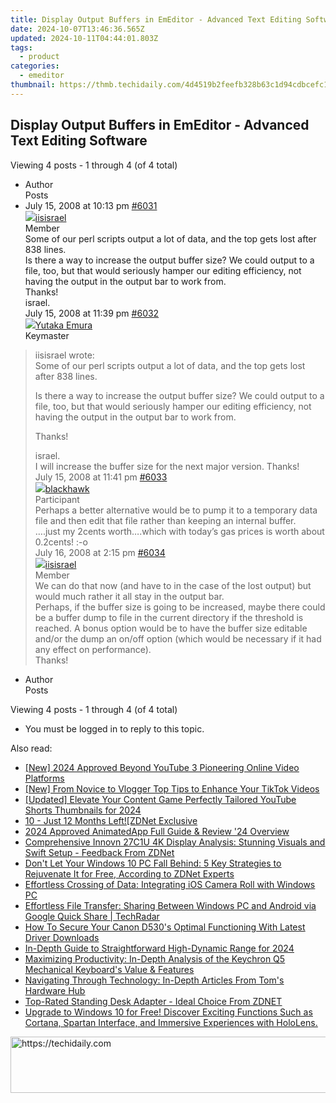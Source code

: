 ```yaml
---
title: Display Output Buffers in EmEditor - Advanced Text Editing Software
date: 2024-10-07T13:46:36.565Z
updated: 2024-10-11T04:44:01.803Z
tags:
  - product
categories:
  - emeditor
thumbnail: https://thmb.techidaily.com/4d4519b2feefb328b63c1d94cdbcefc1487c835a8052a017be6091c495520e05.jpg
---
```


## Display Output Buffers in EmEditor - Advanced Text Editing Software

Viewing 4 posts - 1 through 4 (of 4 total)

* Author  
Posts
* July 15, 2008 at 10:13 pm [#6031](https://tools.techidaily.com/emeditor/products/)  
[![](https://secure.gravatar.com/avatar/8bf40fd046e10dfd445d21eb0b0d8d93?s=80&d=identicon&r=g)iisisrael](https://www.emeditor.com/forums/users/iisisrael/ "View iisisrael's profile")  
Member  
Some of our perl scripts output a lot of data, and the top gets lost after 838 lines.  
 Is there a way to increase the output buffer size? We could output to a file, too, but that would seriously hamper our editing efficiency, not having the output in the output bar to work from.  
 Thanks!  
 israel.  
July 15, 2008 at 11:39 pm [#6032](https://tools.techidaily.com/emeditor/products/)  
[![](https://secure.gravatar.com/avatar/a0a6377144ed3636f985d87303f65ed2?s=80&d=identicon&r=g)Yutaka Emura](https://www.emeditor.com/forums/users/yemura/ "View Yutaka Emura's profile")  
Keymaster  
> iisisrael wrote:  
> Some of our perl scripts output a lot of data, and the top gets lost after 838 lines.  
>  
> Is there a way to increase the output buffer size? We could output to a file, too, but that would seriously hamper our editing efficiency, not having the output in the output bar to work from.  
>  
> Thanks!  
>  
> israel.  
 I will increase the buffer size for the next major version. Thanks!  
July 15, 2008 at 11:41 pm [#6033](https://tools.techidaily.com/emeditor/products/)  
[![](https://secure.gravatar.com/avatar/b4950aabee55ce60ebda7305b22c354b?s=80&d=identicon&r=g)blackhawk](https://www.emeditor.com/forums/users/blackhawk/ "View blackhawk's profile")  
Participant  
Perhaps a better alternative would be to pump it to a temporary data file and then edit that file rather than keeping an internal buffer.  
 ….just my 2cents worth….which with today’s gas prices is worth about 0.2cents! :-o  
July 16, 2008 at 2:15 pm [#6034](https://tools.techidaily.com/emeditor/products/)  
[![](https://secure.gravatar.com/avatar/8bf40fd046e10dfd445d21eb0b0d8d93?s=80&d=identicon&r=g)iisisrael](https://www.emeditor.com/forums/users/iisisrael/ "View iisisrael's profile")  
Member  
We can do that now (and have to in the case of the lost output) but would much rather it all stay in the output bar.  
 Perhaps, if the buffer size is going to be increased, maybe there could be a buffer dump to file in the current directory if the threshold is reached. A bonus option would be to have the buffer size editable and/or the dump an on/off option (which would be necessary if it had any effect on performance).  
 Thanks!
* Author  
Posts

Viewing 4 posts - 1 through 4 (of 4 total)

* You must be logged in to reply to this topic.

<ins class="adsbygoogle"
     style="display:block"
     data-ad-format="autorelaxed"
     data-ad-client="ca-pub-7571918770474297"
     data-ad-slot="1223367746"></ins>

<ins class="adsbygoogle"
     style="display:block"
     data-ad-client="ca-pub-7571918770474297"
     data-ad-slot="8358498916"
     data-ad-format="auto"
     data-full-width-responsive="true"></ins>

<span class="atpl-alsoreadstyle">Also read:</span>
<div><ul>
<li><a href="https://facebook-video-share.techidaily.com/new-2024-approved-beyond-youtube-3-pioneering-online-video-platforms/"><u>[New] 2024 Approved Beyond YouTube 3 Pioneering Online Video Platforms</u></a></li>
<li><a href="https://some-techniques.techidaily.com/new-from-novice-to-vlogger-top-tips-to-enhance-your-tiktok-videos/"><u>[New] From Novice to Vlogger Top Tips to Enhance Your TikTok Videos</u></a></li>
<li><a href="https://facebook-video-footage.techidaily.com/updated-elevate-your-content-game-perfectly-tailored-youtube-shorts-thumbnails-for-2024/"><u>[Updated] Elevate Your Content Game Perfectly Tailored YouTube Shorts Thumbnails for 2024</u></a></li>
<li><a href="https://win-studio.techidaily.com/10-just-12-months-leftzdnet-exclusive/"><u>10 - Just 12 Months Left![ZDNet Exclusive</u></a></li>
<li><a href="https://extra-resources.techidaily.com/2024-approved-animatedapp-full-guide-and-review-24-overview/"><u>2024 Approved AnimatedApp Full Guide & Review '24 Overview</u></a></li>
<li><a href="https://win-studio.techidaily.com/comprehensive-innovn-27c1u-4k-display-analysis-stunning-visuals-and-swift-setup-feedback-from-zdnet/"><u>Comprehensive Innovn 27C1U 4K Display Analysis: Stunning Visuals and Swift Setup - Feedback From ZDNet</u></a></li>
<li><a href="https://win-studio.techidaily.com/dont-let-your-windows-10-pc-fall-behind-5-key-strategies-to-rejuvenate-it-for-free-according-to-zdnet-experts/"><u>Don't Let Your Windows 10 PC Fall Behind: 5 Key Strategies to Rejuvenate It for Free, According to ZDNet Experts</u></a></li>
<li><a href="https://win-studio.techidaily.com/effortless-crossing-of-data-integrating-ios-camera-roll-with-windows-pc/"><u>Effortless Crossing of Data: Integrating iOS Camera Roll with Windows PC</u></a></li>
<li><a href="https://win-studio.techidaily.com/effortless-file-transfer-sharing-between-windows-pc-and-android-via-google-quick-share-techradar/"><u>Effortless File Transfer: Sharing Between Windows PC and Android via Google Quick Share | TechRadar</u></a></li>
<li><a href="https://hardware-help.techidaily.com/how-to-secure-your-canon-d530s-optimal-functioning-with-latest-driver-downloads/"><u>How To Secure Your Canon D530's Optimal Functioning With Latest Driver Downloads</u></a></li>
<li><a href="https://some-knowledge.techidaily.com/in-depth-guide-to-straightforward-high-dynamic-range-for-2024/"><u>In-Depth Guide to Straightforward High-Dynamic Range for 2024</u></a></li>
<li><a href="https://win-studio.techidaily.com/maximizing-productivity-in-depth-analysis-of-the-keychron-q5-mechanical-keyboards-value-and-features/"><u>Maximizing Productivity: In-Depth Analysis of the Keychron Q5 Mechanical Keyboard's Value & Features</u></a></li>
<li><a href="https://hardware-tips.techidaily.com/navigating-through-technology-in-depth-articles-from-toms-hardware-hub/"><u>Navigating Through Technology: In-Depth Articles From Tom's Hardware Hub</u></a></li>
<li><a href="https://win-studio.techidaily.com/top-rated-standing-desk-adapter-ideal-choice-from-zdnet/"><u>Top-Rated Standing Desk Adapter - Ideal Choice From ZDNET</u></a></li>
<li><a href="https://blog-min.techidaily.com/upgrade-to-windows-10-for-free-discover-exciting-functions-such-as-cortana-spartan-interface-and-immersive-experiences-with-hololens/"><u>Upgrade to Windows 10 for Free! Discover Exciting Functions Such as Cortana, Spartan Interface, and Immersive Experiences with HoloLens.</u></a></li>
</ul></div>

<!-- affiliate ads begin -->
<a href="https://wigfever.sjv.io/c/5597632/2014854/22899" target="_top" id="2014854">
  <img src="//a.impactradius-go.com/display-ad/22899-2014854" border="0" alt="https://techidaily.com" width="728" height="90"/>
</a>
<img height="0" width="0" src="https://wigfever.sjv.io/i/5597632/2014854/22899" style="position:absolute;visibility:hidden;" border="0" />
<!-- affiliate ads end -->

